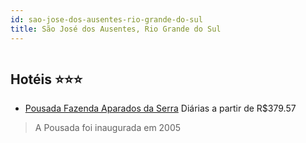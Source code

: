 ```yaml
---
id: sao-jose-dos-ausentes-rio-grande-do-sul
title: São José dos Ausentes, Rio Grande do Sul
---
```


<center><img src="https://static.hotelurbano.com/reservas/prod0/10/10877/5b60de9c91a07_pousada-fazenda-aparados-da-serra.jpg" alt="" /></center>


## Hotéis ⭐️⭐️⭐️

-    [Pousada Fazenda Aparados da Serra](https://www.hurb.com/aud/https://www.hurb.com/hoteis/sao-jose-dos-ausentes/pousada-fazenda-aparados-da-serra-10877?cmp=18055) Diárias a partir de R$379.57
   > A Pousada foi inaugurada em 2005 
